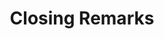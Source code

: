 ---
# Determines which item appears first on the schedule (lowest number (0) appears first)
sequence_id: 8

day: Wednesday, 12th

# Time of the event
time: 16:30 - 17:00

# Title of the event
title: "Closing Remarks"

# Speaker Info
speaker: Priya Kasimbeg
webpage: /organizers
affil: Google DeepMind
affil_link: https://www.linkedin.com/in/priyakasimbeg/
# affil2: Buzz University
# affil2_link: https://buzz.edu

# Image
img: ../organizers/priya.jpeg
img_link: /organizers
---